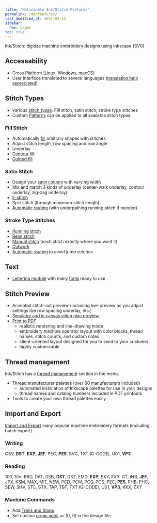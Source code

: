 ```yaml
---
title: "Noticeable Ink/Stitch Features"
permalink: /da/features/
last_modified_at: 2022-05-15
sidebar:
  nav: pages
toc: true
---
```

Ink/Stitch: digitize machine embroidery designs using Inkscape (SVG)

## Accessability

* Cross Platform (Linux, Windows, macOS)
* User interface translated to several languages ([translation help appreciated](https://translate.inkstitch.org))

## Stitch Types

* Various [stitch types](/docs/stitch-library/): Fill stitch, satin stitch, stroke type stitches
* Custom [Patterns](/docs/stitches/patterns/) can be applied to all available stitch types.

### Fill Stitch

* Automatically [fill](/docs/stitches/fill-stitch/) arbitrary shapes with stitches
* Adjust stitch length, row spacing and row angle
* Underlay
* [Contour fill](/docs/stitches/contour-fill/)
* [Guided fill](/docs/stitches/guided-fill/)

### Satin Stitch
* Design your [satin column](/docs/stitches/satin-column/) with varying width
* Mix and match 3 kinds of underlay (center-walk underlay, contour underlay, zig-zag underlay)
* [E-stitch](/docs/stitches/e-stitch/)
* Split stitch (through maximum stitch length)
* [Automatic routing](/docs/satin-tools/) (with underpathing running stitch if needed)

### Stroke Type Stitches

* [Running stitch](/docs/stitches/running-stitch/)
* [Bean stitch](/docs/stitches/bean-stitch/)
* [Manual stitch](/docs/stitches/manual-stitch/) (each stitch exactly where you want it)
* [Cutwork](/docs/cutwork/)
* [Automatic routing](/docs/stroke-tools/) to avoid jump stitches

## Text

* [Lettering module](/docs/lettering/) with many [fonts](/fonts/font-library/) ready to use

## Stitch Preview

* Animated stitch-out preview (including live-preview as you adjust settings like row spacing underlay, etc.)
* [Simulator and in canvas stitch plan preview](/docs/visualize/)
* [Print to PDF](/docs/print-pdf/)
  * realistic rendering and line-drawing mode
  * embroidery machine operator layout with color blocks, thread names, stitch counts, and custom notes
  * client-oriented layout designed for you to send to your customer
  * highly customizable

## Thread management

Ink/Stitch has a [thread management](/docs/thread-color/) section in the menu.

* Thread manufacturer palettes (over 60 manufacturers included)
  * automated installation of Inkscape palettes for use in your designs
  * thread names and catalog numbers included in PDF printouts
* Tools to create your own thread palettes easily

## Import and Export

[Import and Export](/docs/import-export/) many popular machine embroidery formats (including batch export)

### Writing
CSV, **DST**, **EXP**, **JEF**, PEC, **PES**, SVG, TXT (G-CODE), U01, **VP3**

### Reading
100, 10o, BRO, DAT, DSB, **DST**, DSZ, EMD, **EXP**, EXY, FXY, GT, INB, **JEF**, JPX, KSM, MAX, MIT, NEW, PCD, PCM, PCQ, PCS, PEC, **PES**, PHB, PHC, SEW, SHV, STC, STX, TAP, TBF, TXT (G-CODE), U01, **VP3**, XXX, ZXY

### Machine Commands

* Add [Trims and Stops](/docs/commands/)
* Set custom [origin point](/docs/commands/) as (0, 0) in the design file
